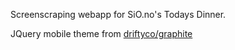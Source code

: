 Screenscraping webapp for SiO.no's Todays Dinner.

JQuery mobile theme from [driftyco/graphite](https://github.com/driftyco/graphite)
